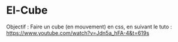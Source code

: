 # El-Cube

Objectif : Faire un cube (en mouvement) en css, en suivant le tuto : https://www.youtube.com/watch?v=Jdn5a_hFA-4&t=619s

